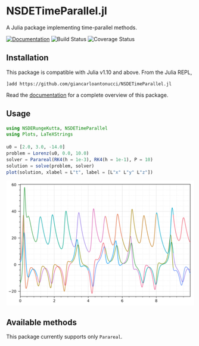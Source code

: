# NSDETimeParallel.jl

A Julia package implementing time-parallel methods.

[![Documentation](https://img.shields.io/badge/docs-dev-blue.svg)](https://giancarloantonucci.github.io/NSDETimeParallel.jl/dev) ![Build Status](https://img.shields.io/github/actions/workflow/status/giancarloantonucci/NSDETimeParallel.jl/CI.yml) ![Coverage Status](https://img.shields.io/codecov/c/github/giancarloantonucci/NSDETimeParallel.jl)

## Installation

<!-- This package is a [registered package](https://juliahub.com/ui/Search?q=NSDETimeParallel&type=packages) compatible with Julia v1.10 and above. From the Julia REPL,

```
]add NSDETimeParallel
``` -->

This package is compatible with Julia v1.10 and above. From the Julia REPL,

```
]add https://github.com/giancarloantonucci/NSDETimeParallel.jl
```

Read the [documentation](https://giancarloantonucci.github.io/NSDETimeParallel.jl/dev) for a complete overview of this package.

## Usage

```julia
using NSDERungeKutta, NSDETimeParallel
using Plots, LaTeXStrings

u0 = [2.0, 3.0, -14.0]
problem = Lorenz(u0, 0.0, 10.0)
solver = Parareal(RK4(h = 1e-3), RK4(h = 1e-1), P = 10)
solution = solve(problem, solver)
plot(solution, xlabel = L"t", label = [L"x" L"y" L"z"])
```

![svg](imgs/lorenz.svg)

## Available methods

This package currently supports only `Parareal`.
